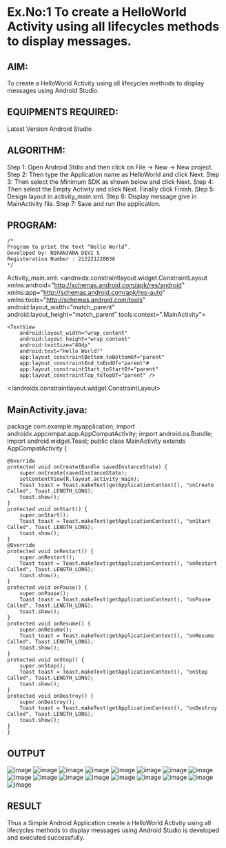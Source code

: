 # Ex.No:1 To create a HelloWorld Activity using all lifecycles methods to display messages.
## AIM:
To create a HelloWorld Activity using all lifecycles methods to display messages using Android Studio.
## EQUIPMENTS REQUIRED:

Latest Version Android Studio
## ALGORITHM:

Step 1: Open Android Stdio and then click on File -> New -> New project.
Step 2: Then type the Application name as HelloWorld and click Next. 
Step 3: Then select the Minimum SDK as shown below and click Next.
Step 4: Then select the Empty Activity and click Next. Finally click Finish.
Step 5: Design layout in activity_main.xml.
Step 6: Display message give in MainActivity file.
Step 7: Save and run the application.
## PROGRAM:
```
/*
Program to print the text “Hello World”.
Developed by: NIRANJANA DEVI S
Registeration Number : 212221220036
*/
```
Activity_main.xml:
<androidx.constraintlayout.widget.ConstraintLayout xmlns:android="http://schemas.android.com/apk/res/android" xmlns:app="http://schemas.android.com/apk/res-auto" xmlns:tools="http://schemas.android.com/tools" android:layout_width="match_parent" android:layout_height="match_parent" tools:context=".MainActivity">
~~~
<TextView
    android:layout_width="wrap_content"
    android:layout_height="wrap_content"
    android:textSize="40dp"
    android:text="Hello World!"
    app:layout_constraintBottom_toBottomOf="parent"
    app:layout_constraintEnd_toEndOf="parent"#
    app:layout_constraintStart_toStartOf="parent"
    app:layout_constraintTop_toTopOf="parent" />
~~~
</androidx.constraintlayout.widget.ConstraintLayout>
## MainActivity.java:
package com.example.myapplication;
import androidx.appcompat.app.AppCompatActivity;
import android.os.Bundle; import android.widget.Toast;
public class MainActivity extends AppCompatActivity {
~~~
@Override
protected void onCreate(Bundle savedInstanceState) {
    super.onCreate(savedInstanceState);
    setContentView(R.layout.activity_main);
    Toast toast = Toast.makeText(getApplicationContext(), "onCreate Called", Toast.LENGTH_LONG);
    toast.show();
}
protected void onStart() {
    super.onStart();
    Toast toast = Toast.makeText(getApplicationContext(), "onStart Called", Toast.LENGTH_LONG);
    toast.show();
}
@Override
protected void onRestart() {
    super.onRestart();
    Toast toast = Toast.makeText(getApplicationContext(), "onRestart Called", Toast.LENGTH_LONG);
    toast.show();
}
protected void onPause() {
    super.onPause();
    Toast toast = Toast.makeText(getApplicationContext(), "onPause Called", Toast.LENGTH_LONG);
    toast.show();
}
protected void onResume() {
    super.onResume();
    Toast toast = Toast.makeText(getApplicationContext(), "onResume Called", Toast.LENGTH_LONG);
    toast.show();
}
protected void onStop() {
    super.onStop();
    Toast toast = Toast.makeText(getApplicationContext(), "onStop Called", Toast.LENGTH_LONG);
    toast.show();
}
protected void onDestroy() {
    super.onDestroy();
    Toast toast = Toast.makeText(getApplicationContext(), "onDestroy Called", Toast.LENGTH_LONG);
    toast.show();
}
}
~~~
## OUTPUT
![image](https://github.com/nira10jana/Mobile-Application-Development/assets/141748873/b9d21b15-1b51-48f9-a1c5-f86f3519aed9)
![image](https://github.com/nira10jana/Mobile-Application-Development/assets/141748873/6ba4e38a-e8f3-4937-9c04-fcf4dbabd961)
![image](https://github.com/nira10jana/Mobile-Application-Development/assets/141748873/52524ec7-b364-40ce-b1a6-c05900058e36)
![image](https://github.com/nira10jana/Mobile-Application-Development/assets/141748873/746bdd6e-8d19-45a2-9e12-85a61cada556)
![image](https://github.com/nira10jana/Mobile-Application-Development/assets/141748873/9e039748-c381-4efd-8b66-1ae87a442df2)
![image](https://github.com/nira10jana/Mobile-Application-Development/assets/141748873/0efe15b2-bedf-4807-aff3-f57032a1044d)
![image](https://github.com/nira10jana/Mobile-Application-Development/assets/141748873/77f103d1-1316-4e95-bdcc-10a06a7bc617)
![image](https://github.com/nira10jana/Mobile-Application-Development/assets/141748873/5e3c4613-7713-49e7-8efe-565423818830)
![image](https://github.com/nira10jana/Mobile-Application-Development/assets/141748873/c65b967f-2d6a-44b1-8a74-adb5f832f573)
![image](https://github.com/nira10jana/Mobile-Application-Development/assets/141748873/1a256e86-8e5e-40c5-b095-6aff7df6b68a)
![image](https://github.com/nira10jana/Mobile-Application-Development/assets/141748873/f208dfb7-fd86-4e64-888f-8a57ef50120c)
![image](https://github.com/nira10jana/Mobile-Application-Development/assets/141748873/81d03f14-7fb4-43d2-8747-d4c7043d7fb4)
![image](https://github.com/nira10jana/Mobile-Application-Development/assets/141748873/5813ce4c-da3d-4528-9fb4-f4f704ce391d)
![image](https://github.com/nira10jana/Mobile-Application-Development/assets/141748873/1933f265-7071-45cb-b0b1-b98c4ae3f592)
![image](https://github.com/nira10jana/Mobile-Application-Development/assets/141748873/d36720d9-2c4d-4a18-9390-0a305c003b4e)
![image](https://github.com/nira10jana/Mobile-Application-Development/assets/141748873/c6525b37-c1aa-4362-91bd-5a364c7af879)
![image](https://github.com/nira10jana/Mobile-Application-Development/assets/141748873/1d597bac-1606-4254-a420-41ca2580404a)
## RESULT
Thus a Simple Android Application create a HelloWorld Activity using all lifecycles methods to display messages using Android Studio is developed and executed successfully.
